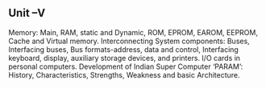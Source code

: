 ## Unit –V
Memory: Main, RAM, static and Dynamic, ROM, EPROM, EAROM, EEPROM, Cache and Virtual memory. Interconnecting System components: Buses, Interfacing buses, Bus formats-address, data and control, Interfacing keyboard, display, auxiliary storage devices, and printers. I/O cards in personal computers. Development of Indian Super Computer ‘PARAM’: History, Characteristics, Strengths, Weakness and basic Architecture.
